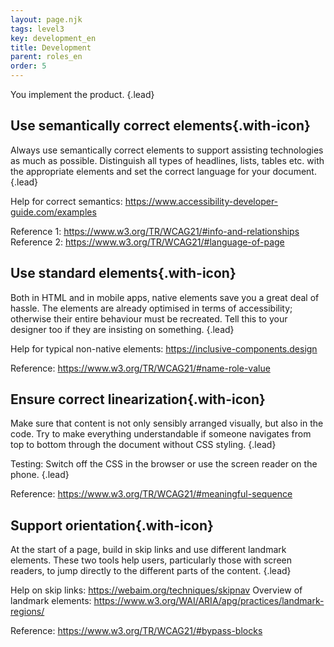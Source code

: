 ```yaml
---
layout: page.njk
tags: level3
key: development_en
title: Development
parent: roles_en
order: 5
---
```


You implement the product. {.lead}

## <sbb-icon name="circle-tick-medium"></sbb-icon> Use semantically correct elements{.with-icon}
Always use semantically correct elements to support assisting technologies as much as possible. Distinguish all types of headlines, lists, tables etc. with the appropriate elements and set the correct language for your document. {.lead}

Help for correct semantics: <sbb-link variant="inline" type="button" target="_blank" href="https://www.accessibility-developer-guide.com/examples ">https://www.accessibility-developer-guide.com/examples</sbb-link>

Reference 1: <sbb-link variant="inline" type="button" target="_blank" href="https://www.w3.org/TR/WCAG21/#info-and-relationships">https://www.w3.org/TR/WCAG21/#info-and-relationships</sbb-link>
Reference 2: <sbb-link variant="inline" type="button" target="_blank" href="https://www.w3.org/TR/WCAG21/#language-of-page">https://www.w3.org/TR/WCAG21/#language-of-page</sbb-link>

## <sbb-icon name="circle-tick-medium"></sbb-icon> Use standard elements{.with-icon}
Both in HTML and in mobile apps, native elements save you a great deal of hassle. The elements are already optimised in terms of accessibility; otherwise their entire behaviour must be recreated. Tell this to your designer too if they are insisting on something. {.lead}

Help for typical non-native elements: <sbb-link variant="inline" type="button" target="_blank" href="https://inclusive-components.design">https://inclusive-components.design</sbb-link>

Reference: <sbb-link variant="inline" type="button" target="_blank" href="https://www.w3.org/TR/WCAG21/#name-role-value">https://www.w3.org/TR/WCAG21/#name-role-value</sbb-link>

## <sbb-icon name="circle-tick-medium"></sbb-icon> Ensure correct linearization{.with-icon}
Make sure that content is not only sensibly arranged visually, but also in the code. Try to make everything understandable if someone navigates from top to bottom through the document without CSS styling. {.lead}

Testing: Switch off the CSS in the browser or use the screen reader on the phone. {.lead}

Reference: <sbb-link variant="inline" type="button" target="_blank" href="https://www.w3.org/TR/WCAG21/#meaningful-sequence">https://www.w3.org/TR/WCAG21/#meaningful-sequence</sbb-link>

## <sbb-icon name="circle-tick-medium"></sbb-icon> Support orientation{.with-icon}
At the start of a page, build in skip links and use different landmark elements. These two tools help users, particularly those with screen readers, to jump directly to the different parts of the content. {.lead}

Help on skip links: <sbb-link variant="inline" type="button" target="_blank" href="https://webaim.org/techniques/skipnav">https://webaim.org/techniques/skipnav</sbb-link>
Overview of landmark elements: <sbb-link variant="inline" type="button" target="_blank" href="https://www.w3.org/WAI/ARIA/apg/practices/landmark-regions/">https://www.w3.org/WAI/ARIA/apg/practices/landmark-regions/</sbb-link>

Reference: <sbb-link variant="inline" type="button" target="_blank" href="https://www.w3.org/TR/WCAG21/#bypass-blocks">https://www.w3.org/TR/WCAG21/#bypass-blocks</sbb-link>